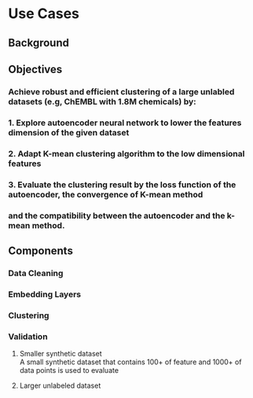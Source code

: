 # Use Cases  

## Background  
###

## Objectives  
###  Achieve robust and efficient clustering of a large unlabled datasets (e.g, ChEMBL with 1.8M chemicals) by:
###  1. Explore autoencoder neural network to lower the features dimension of the given dataset
###  2. Adapt K-mean clustering algorithm to the low dimensional features
###  3. Evaluate the clustering result by the loss function of the autoencoder, the convergence of K-mean method
###     and the compatibility between the autoencoder and the k-mean method.

## Components  

### Data Cleaning  

### Embedding Layers

### Clustering  

### Validation  

1. Smaller synthetic dataset   
A small synthetic dataset that contains 100+ of feature and 1000+ of data points is used to evaluate

2. Larger unlabeled dataset


